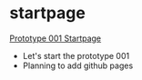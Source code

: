 # startpage

[Prototype 001 Startpage](https://prototype001.github.io/startpage/)

* Let's start the prototype 001
* Planning to add github pages
